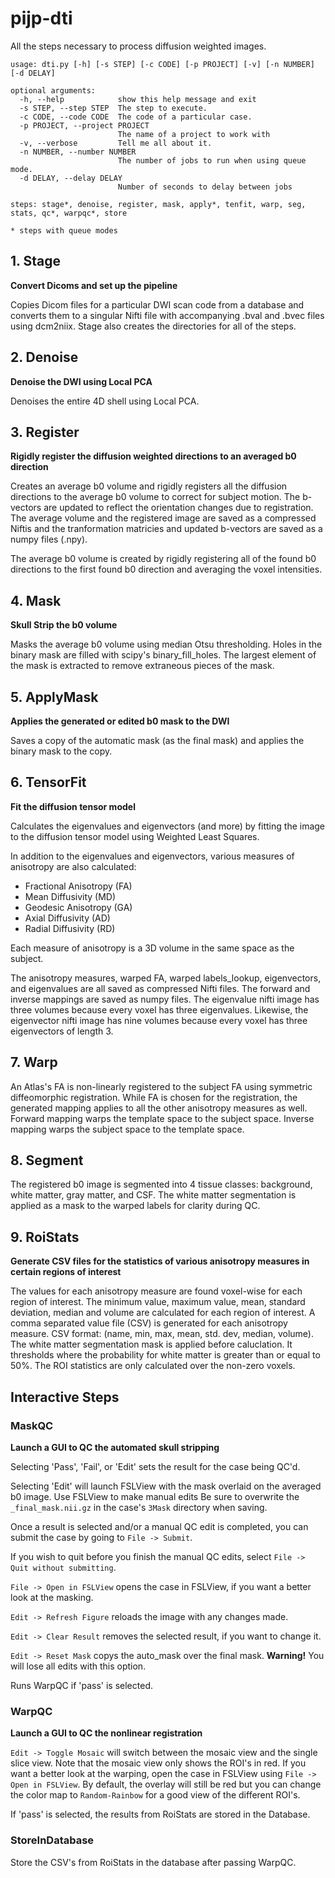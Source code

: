 # pijp-dti

All the steps necessary to process diffusion weighted images.

```
usage: dti.py [-h] [-s STEP] [-c CODE] [-p PROJECT] [-v] [-n NUMBER] [-d DELAY]

optional arguments:
  -h, --help            show this help message and exit
  -s STEP, --step STEP  The step to execute.
  -c CODE, --code CODE  The code of a particular case.
  -p PROJECT, --project PROJECT
                        The name of a project to work with
  -v, --verbose         Tell me all about it.
  -n NUMBER, --number NUMBER
                        The number of jobs to run when using queue mode.
  -d DELAY, --delay DELAY
                        Number of seconds to delay between jobs

steps: stage*, denoise, register, mask, apply*, tenfit, warp, seg, stats, qc*, warpqc*, store

* steps with queue modes

```


## 1. Stage

**Convert Dicoms and set up the pipeline**

Copies Dicom files for a particular DWI scan code from a database and
converts them to a singular Nifti file with accompanying .bval and
.bvec files using dcm2niix. Stage also creates the directories for all of the steps.

## 2. Denoise

**Denoise the DWI using Local PCA**

Denoises the entire 4D shell using Local PCA.


## 3. Register

**Rigidly register the diffusion weighted directions to an averaged
b0 direction**

Creates an average b0 volume and rigidly registers all the diffusion
directions to the average b0 volume to correct for subject motion.
The b-vectors are updated to reflect the orientation changes due to registration.
The average volume and the registered image are saved as a compressed
Niftis and the tranformation matricies and updated b-vectors are saved as a numpy files (.npy).

The average b0 volume is created by rigidly registering all of the found
b0 directions to the first found b0 direction and averaging the voxel
intensities.

## 4. Mask

**Skull Strip the b0 volume**

Masks the average b0 volume using median Otsu thresholding. Holes in the binary mask
are filled with scipy's binary_fill_holes. The largest element of the mask is extracted
to remove extraneous pieces of the mask.

## 5. ApplyMask

**Applies the generated or edited b0 mask to the DWI**

Saves a copy of the automatic mask (as the final mask)
and applies the binary mask to the copy.

## 6. TensorFit

**Fit the diffusion tensor model**

Calculates the eigenvalues and eigenvectors (and more) by fitting the
image to the diffusion tensor model using Weighted Least Squares.

In addition to the eigenvalues and eigenvectors, various measures of
anisotropy are also calculated:

* Fractional Anisotropy (FA)
* Mean Diffusivity (MD)
* Geodesic Anisotropy (GA)
* Axial Diffusivity (AD)
* Radial Diffusivity (RD)

Each measure of anisotropy is a 3D volume in the same space as the subject.

The anisotropy measures, warped FA, warped labels_lookup, eigenvectors, and
eigenvalues are all saved as compressed Nifti files. The forward and
inverse mappings are saved as numpy files. The eigenvalue nifti image has three volumes
because every voxel has three eigenvalues. Likewise, the eigenvector nifti image has
nine volumes because every voxel has three eigenvectors of length 3.

## 7. Warp

An Atlas's FA is non-linearly registered to the subject FA using
symmetric diffeomorphic registration. While FA is chosen for the
registration, the generated mapping applies to all the other anisotropy
measures as well. Forward mapping warps the template space to the subject space.
Inverse mapping warps the subject space to the template space.

## 8. Segment

The registered b0 image is segmented into 4 tissue classes: background, white matter,
gray matter, and CSF. The white matter segmentation is applied as a mask to the warped labels
for clarity during QC.

## 9. RoiStats

**Generate CSV files for the statistics of various anisotropy measures in
certain regions of interest**

The values for each anisotropy measure are found voxel-wise for each
region of interest. The minimum value, maximum value, mean, standard
deviation, median and volume are calculated for each region of interest.
A comma separated value file (CSV) is generated for each anisotropy measure.
CSV format: (name, min, max, mean, std. dev, median, volume).
The white matter segmentation mask is applied before caluclation. It thresholds
where the probability for white matter is greater than or equal to 50%.
The ROI statistics are only calculated over the non-zero voxels.

## Interactive Steps

### MaskQC

**Launch a GUI to QC the automated skull stripping**

Selecting 'Pass', 'Fail', or 'Edit' sets the result for the case being QC'd.

Selecting
'Edit' will launch FSLView with the mask overlaid on the averaged b0 image. Use FSLView to make manual edits
Be sure to overwrite the `_final_mask.nii.gz` in the case's `3Mask` directory when saving.

Once a result is selected and/or a manual QC edit is completed, you can submit the
case by going to `File -> Submit`.

If you wish to quit before you finish the manual QC edits,
select `File -> Quit without submitting`.

`File -> Open in FSLView` opens the case in FSLView, if you want a better look at the masking.

`Edit -> Refresh Figure` reloads the image with any changes made.

`Edit -> Clear Result` removes the selected result, if you want to change it.

`Edit -> Reset Mask` copys the auto_mask over the final mask. **Warning!** You will lose all edits with this option.

Runs WarpQC if 'pass' is selected.

### WarpQC

**Launch a GUI to QC the nonlinear registration**

`Edit -> Toggle Mosaic` will switch between the mosaic view and the single slice view. Note that the mosaic view only
shows the ROI's in red. If you want a better look at the warping, open the case in FSLView using `File -> Open in FSLView`.
By default, the overlay will still be red but you can change the color map to `Random-Rainbow` for a good view of the
different ROI's.


If 'pass' is selected, the results from RoiStats are stored in the Database.

### StoreInDatabase

Store the CSV's from RoiStats in the database after passing WarpQC.
